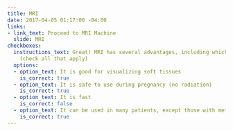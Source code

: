 ```yaml
---
title: MRI
date: 2017-04-05 01:17:00 -04:00
links:
- link_text: Proceed to MRI Machine
  slide: MRI
checkboxes:
  instructions_text: Great! MRI has several advantages, including which of the following?
    (check all that apply)
  options:
  - option_text: It is good for visualizing soft tissues
    is_correct: true
  - option_text: It is safe to use during pregnancy (no radiation)
    is_correct: true
  - option_text: It is fast
    is_correct: false
  - option_text: It can be used in many patients, except those with metal implants
    is_correct: true
---
```


